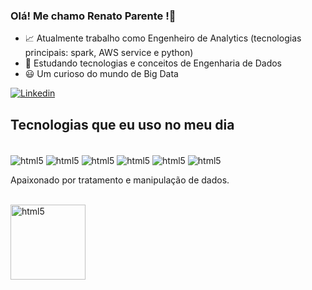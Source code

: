  ### Olá! Me chamo Renato Parente !👋
 * 📈​ Atualmente trabalho como Engenheiro de Analytics (tecnologias principais: spark, AWS service e python)
 * 📗​ Estudando tecnologias e conceitos de Engenharia de Dados
 * 😃 Um curioso do mundo de Big Data
   
 [![Linkedin](https://img.shields.io/badge/LinkedIn-0077B5?style=for-the-badge&logo=linkedin&logoColor=white)](https://www.linkedin.com/in/renato-assis-schiavon-parente-a323011b3/)

 ## Tecnologias que eu uso no meu dia
 <div style = "display: inline_block"><br/>
  <img align = "center" alt ="html5" src = "https://img.shields.io/badge/Python-3776AB?style=for-the-badge&logo=python&logoColor=white" />
  <img align = "center" alt ="html5" src = "https://img.shields.io/badge/Databricks-FF3621?style=for-the-badge&logo=Databricks&logoColor=white" />  
  <img align = "center" alt ="html5" src = "https://img.shields.io/badge/Amazon_AWS-FF9900?style=for-the-badge&logo=amazonaws&logoColor=white" />  
  <img align = "center" alt ="html5" src = "https://img.shields.io/badge/Spark%20AR-FF5C83?style=for-the-badge&logo=Spark AR&logoColor=white" />  
  <img align = "center" alt ="html5" src = "https://img.shields.io/badge/MongoDB-4EA94B?style=for-the-badge&logo=mongodb&logoColor=white" />  
  <img align = "center" alt ="html5" src = "https://img.shields.io/badge/Microsoft%20SQL%20Server-CC2927?style=for-the-badge&logo=microsoft%20sql%20server&logoColor=white" />   
 </div>



Apaixonado por tratamento e manipulação de dados.

 <div style = "display: inline_block"><br/>
  <img align = "center" alt ="html5" src = "https://images.credly.com/size/340x340/images/4bb6709a-e50d-47fa-94d5-0327ccd399bf/image.png" width = "120" height = "120" >
 </div>
